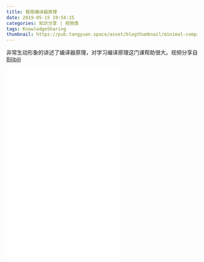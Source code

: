 ```yaml
---
title: 极简编译器原理
date: 2019-05-15 19:54:15
categories: 知识分享 | 视频类
tags: KnowledgeSharing
thumbnail: https://pub.tangyuan.space/asset/blogthumbnail/minimal-compiler-principle/thumbnail.png
---
```


非常生动形象的讲述了编译器原理，对学习编译原理这门课帮助很大。视频分享自 [Bilibili](https://www.bilibili.com/video/av51948975)

<iframe src="//player.bilibili.com/player.html?aid=51948975&cid=90945039&page=1" scrolling="no" border="0" frameborder="no" framespacing="0" allowfullscreen="true" style="min-height: 500px;"> </iframe>